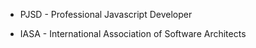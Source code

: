 - PJSD - Professional Javascript Developer

- IASA - International Association of Software Architects


